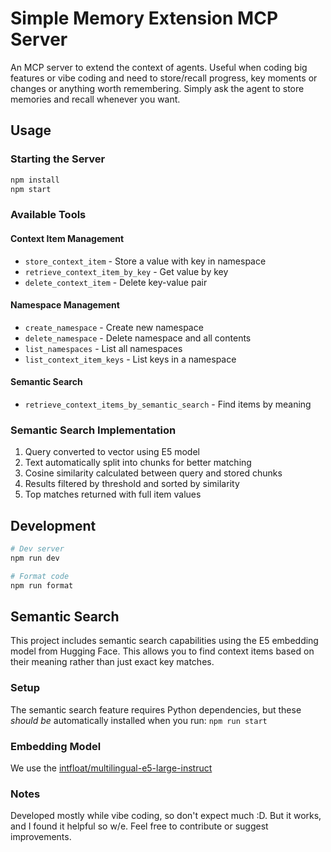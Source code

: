 # Simple Memory Extension MCP Server

An MCP server to extend the context of agents. Useful when coding big features or vibe coding and need to store/recall progress, key moments or changes or anything worth remembering. Simply ask the agent to store memories and recall whenever you want.

## Usage

### Starting the Server

```bash
npm install
npm start
```

### Available Tools

#### Context Item Management
- `store_context_item` - Store a value with key in namespace
- `retrieve_context_item_by_key` - Get value by key
- `delete_context_item` - Delete key-value pair

#### Namespace Management
- `create_namespace` - Create new namespace
- `delete_namespace` - Delete namespace and all contents
- `list_namespaces` - List all namespaces
- `list_context_item_keys` - List keys in a namespace

#### Semantic Search
- `retrieve_context_items_by_semantic_search` - Find items by meaning

### Semantic Search Implementation

1. Query converted to vector using E5 model
2. Text automatically split into chunks for better matching
3. Cosine similarity calculated between query and stored chunks
4. Results filtered by threshold and sorted by similarity
5. Top matches returned with full item values

## Development

```bash
# Dev server
npm run dev

# Format code
npm run format
```

## Semantic Search

This project includes semantic search capabilities using the E5 embedding model from Hugging Face. This allows you to find context items based on their meaning rather than just exact key matches.

### Setup

The semantic search feature requires Python dependencies, but these *should be* automatically installed when you run: `npm run start`

### Embedding Model

We use the [intfloat/multilingual-e5-large-instruct](https://huggingface.co/intfloat/multilingual-e5-large-instruct)


### Notes

Developed mostly while vibe coding, so don't expect much :D. But it works, and I found it helpful so w/e. Feel free to contribute or suggest improvements.
